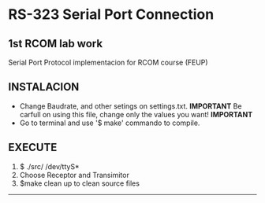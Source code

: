 RS-323 Serial Port Connection
==================================

1st RCOM lab work
--------------------------------
 
Serial Port Protocol implementacion for RCOM course (FEUP)
 

INSTALACION 
----------------


- Change Baudrate, and other setings on settings.txt.
    **IMPORTANT** Be carfull on using this file, change only the values you want! **IMPORTANT**
- Go to terminal and use '$ make' commando to compile.


EXECUTE 
-----------------

1. $ ./src/ /dev/ttyS*
2. Choose Receptor and Transimitor
3. $make clean up to clean source files

**********************
